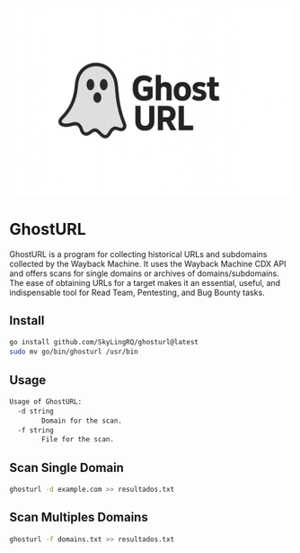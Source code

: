 <p align="center">
  <img src="images/logo.png">
</p>

# GhostURL
GhostURL is a program for collecting historical URLs and subdomains collected by the Wayback Machine. It uses the Wayback Machine CDX API and offers scans for single domains or archives of domains/subdomains. The ease of obtaining URLs for a target makes it an essential, useful, and indispensable tool for Read Team, Pentesting, and Bug Bounty tasks.
## Install
```bash
go install github.com/SkyLingRQ/ghosturl@latest
sudo mv go/bin/ghosturl /usr/bin
```
## Usage
```bash
Usage of GhostURL:
  -d string
    	Domain for the scan.
  -f string
    	File for the scan.
```
## Scan Single Domain
```bash
ghosturl -d example.com >> resultados.txt
```
## Scan Multiples Domains
```bash
ghosturl -f domains.txt >> resultados.txt
```
